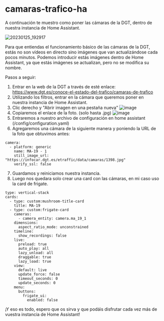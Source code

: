 # camaras-trafico-ha

A continuación te muestro como poner las cámaras de la DGT, dentro de nuestra instancia de Home Assistant.

![20230125_192917](https://user-images.githubusercontent.com/34164094/214651478-e3267462-956c-4421-a4dc-08a8ac1e7a7b.gif)


Para que entiendas el funcionamiento básico de las cámaras de la DGT, estás no son vídeos en directo sino imágenes que van actualizándose cada pocos minutos. Podemos introducir estás imágenes dentro de Home Assistant, ya que estás imágenes se actualizan, pero no se modifica su nombre.

Pasos a seguir:

1. Entrar en la web de la DGT a través de esté enlace: https://www.dgt.es/conoce-el-estado-del-trafico/camaras-de-trafico
2. Utilizando los filtros, entrar en la cámara que queremos poner en nuestra instancia de Home Assistant.
3. Clic derecho y "Abrir imagen en una pestaña nueva"
![image](https://user-images.githubusercontent.com/34164094/214644491-655452aa-6125-4ca4-8c75-4fae9570222e.png)
4. Copiaremos el enlace de la foto. (solo hasta .jpg)
![image](https://user-images.githubusercontent.com/34164094/214645678-1b7b6cc2-14bd-42fa-800e-108b2aae7738.png)
5. Entraremos a nuestro archivo de configuración en home assistant (/config/configuration.yaml)
6. Agregaremos una cámara de la siguiente manera y poniendo la URL de la foto que obtuvimos antes:
```
camera:
  - platform: generic
    name: MA-19 - 1
    still_image_url: "https://infocar.dgt.es/etraffic/data/camaras/1398.jpg"
    verify_ssl: false
```
7. Guardamos y reiniciamos nuestra instancia.
8. Luego nos quedara solo crear una card con las cámaras, en mi caso uso la card de frigate.

```
type: vertical-stack
cards:
  - type: custom:mushroom-title-card
    title: MA-19
  - type: custom:frigate-card
    cameras:
      - camera_entity: camera.ma_19_1
    dimensions:
      aspect_ratio_mode: unconstrained
    timeline:
      show_recordings: false
    live:
      preload: true
      auto_play: all
      lazy_unload: all
      draggable: true
      lazy_load: true
    view:
      default: live
      update_force: false
      timeout_seconds: 0
      update_seconds: 0
    menu:
      buttons:
        frigate_ui:
          enabled: false
```
¡Y eso es todo, espero que os sirva y que podáis disfrutar cada vez más de vuestra instancia de Home Assistant!

